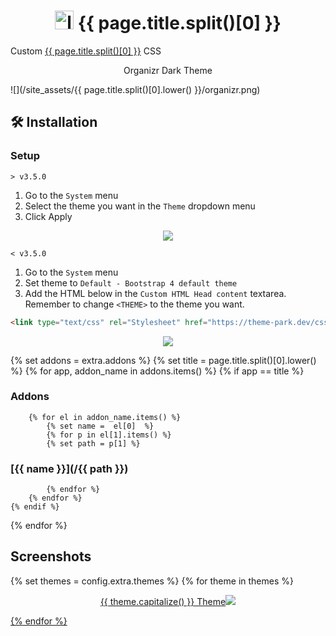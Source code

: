 <h1 align="center"> <img src="/site_assets/{{ page.title.split()[0].lower() }}/logo.png" alt="logo" width="30" height="30"> {{ page.title.split()[0] }}</h1>

Custom [{{ page.title.split()[0] }}](https://xbackbone.app/) CSS

<p align="center"> Organizr Dark Theme </p>

![](/site_assets/{{ page.title.split()[0].lower() }}/organizr.png)


## 🛠️ Installation

### Setup

`> v3.5.0`

1. Go to the `System` menu
2. Select the theme you want in the `Theme` dropdown menu
3. Click Apply

<p align="center">  
<a href="/site_assets/{{ page.title.split()[0].lower() }}/dropdown.png"><img src="/site_assets/{{ page.title.split()[0].lower() }}/dropdown.png"></img></a>
</p>

`< v3.5.0`

1. Go to the `System` menu
2. Set theme to `Default - Bootstrap 4 default theme`
3. Add the HTML below in the `Custom HTML Head content` textarea. Remember to change `<THEME>` to the theme you want.

```html
<link type="text/css" rel="Stylesheet" href="https://theme-park.dev/css/base/xbackbone/<THEME>.css"/>
```

<p align="center">  
<a href="/site_assets/{{ page.title.split()[0].lower() }}/system_settings.png"><img src="/site_assets/{{ page.title.split()[0].lower() }}/system_settings.png"></img></a>
</p>

{% set addons = extra.addons %}
{% set title = page.title.split()[0].lower() %}
{% for app, addon_name in addons.items() %}
    {% if app  ==  title %}

### Addons

        {% for el in addon_name.items() %}
            {% set name =  el[0]  %}
            {% for p in el[1].items() %}
            {% set path = p[1] %}

### [{{ name }}](/{{ path }})

            {% endfor %}
        {% endfor %}
    {% endif %}
{% endfor %}

## Screenshots

{% set themes = config.extra.themes %}
{% for theme in themes %}
<p align="center">  
<a href="/site_assets/{{ page.title.split()[0].lower() }}/{{ theme }}.png">{{ theme.capitalize() }} Theme<img src="/site_assets/{{ page.title.split()[0].lower() }}/{{ theme }}.png"></img>
</p>
{% endfor %}
